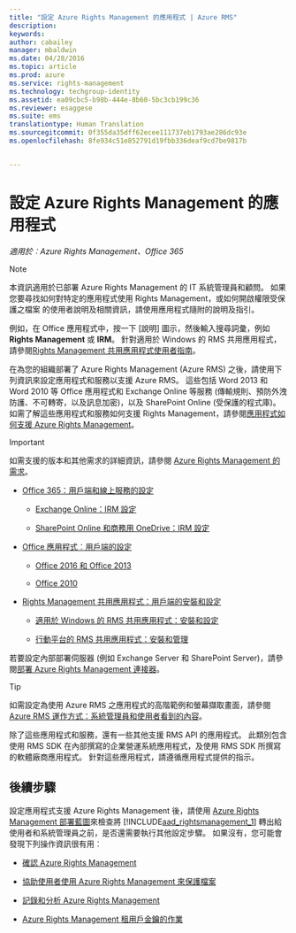 ```yaml
---
title: "設定 Azure Rights Management 的應用程式 | Azure RMS"
description: 
keywords: 
author: cabailey
manager: mbaldwin
ms.date: 04/28/2016
ms.topic: article
ms.prod: azure
ms.service: rights-management
ms.technology: techgroup-identity
ms.assetid: ea09cbc5-b98b-444e-8b60-5bc3cb199c36
ms.reviewer: esaggese
ms.suite: ems
translationtype: Human Translation
ms.sourcegitcommit: 0f355da35dff62ecee111737eb1793ae286dc93e
ms.openlocfilehash: 8fe934c51e852791d19fbb336deaf9cd7be9817b


---
```


# 設定 Azure Rights Management 的應用程式

*適用於︰Azure Rights Management、Office 365*

> [!NOTE]
> 本資訊適用於已部署 Azure Rights Management 的 IT 系統管理員和顧問。 如果您要尋找如何對特定的應用程式使用 Rights Management，或如何開啟權限受保護之檔案 的使用者說明及相關資訊，請使用應用程式隨附的說明及指引。
>
> 例如，在 Office 應用程式中，按一下 [說明] 圖示，然後輸入搜尋詞彙，例如 **Rights Management** 或 **IRM**。 針對適用於 Windows 的 RMS 共用應用程式，請參閱[Rights Management 共用應用程式使用者指南](../rms-client/sharing-app-user-guide.md)。

在為您的組織部署了 Azure Rights Management (Azure RMS) 之後，請使用下列資訊來設定應用程式和服務以支援 Azure RMS。 這些包括 Word 2013 和 Word 2010 等 Office 應用程式和 Exchange Online 等服務 (傳輸規則、預防外洩防護、不可轉寄，以及訊息加密)，以及 SharePoint Online (受保護的程式庫)。 如需了解這些應用程式和服務如何支援 Rights Management，請參閱[應用程式如何支援 Azure Rights Management](../understand-explore/applications-support.md)。

> [!IMPORTANT]
> 如需支援的版本和其他需求的詳細資訊，請參閱 [Azure Rights Management 的需求](../get-started/requirements-azure-rms.md)。

-   [Office 365：用戶端和線上服務的設定](configure-office365.md)

    -   [Exchange Online：IRM 設定](configure-office365.md#exchange-online-irm-configuration)

    -   [SharePoint Online 和商務用 OneDrive：IRM 設定](configure-office365.md#sharepoint-online-and-onedrive-for-business-irm-configuration)

- [Office 應用程式︰用戶端的設定](configure-office-apps.md)

    -   [Office 2016 和 Office 2013](configure-office-apps.md#office-2016-and-office-2013)

    -   [Office 2010](configure-office-apps.md#office-2010)

-   [Rights Management 共用應用程式：用戶端的安裝和設定](configure-sharing-app.md)

    -   [適用於 Windows 的 RMS 共用應用程式：安裝和設定](configure-sharing-app.md#the-rms-sharing-application-for-windows-installation-and-configuration)

    -   [行動平台的 RMS 共用應用程式：安裝和管理](configure-sharing-app.md#the-rms-sharing-application-for-mobile-platforms-installation-and-management)


若要設定內部部署伺服器 (例如 Exchange Server 和 SharePoint Server)，請參閱[部署 Azure Rights Management 連接器](deploy-rms-connector.md)。

> [!TIP]
> 如需設定為使用 Azure RMS 之應用程式的高階範例和螢幕擷取畫面，請參閱 [Azure RMS 運作方式：系統管理員和使用者看到的內容](../understand-explore/what-admins-users-see.md)。


除了這些應用程式和服務，還有一些其他支援 RMS API 的應用程式。 此類別包含使用 RMS SDK 在內部撰寫的企業營運系統應用程式，及使用 RMS SDK 所撰寫的軟體廠商應用程式。 針對這些應用程式，請遵循應用程式提供的指示。

## 後續步驟
設定應用程式支援 Azure Rights Management 後，請使用 [Azure Rights Management 部署藍圖](../plan-design/deployment-roadmap.md)來檢查將 [!INCLUDE[aad_rightsmanagement_1](../includes/aad_rightsmanagement_1_md.md)] 轉出給使用者和系統管理員之前，是否還需要執行其他設定步驟。 如果沒有，您可能會發現下列操作資訊很有用︰

- [確認 Azure Rights Management](verify.md)

- [協助使用者使用 Azure Rights Management 來保護檔案](help-users.md)

- [記錄和分析 Azure Rights Management](log-analyze-usage.md)

- [Azure Rights Management 租用戶金鑰的作業](operations-tenant-key.md)





<!--HONumber=Jul16_HO3-->


